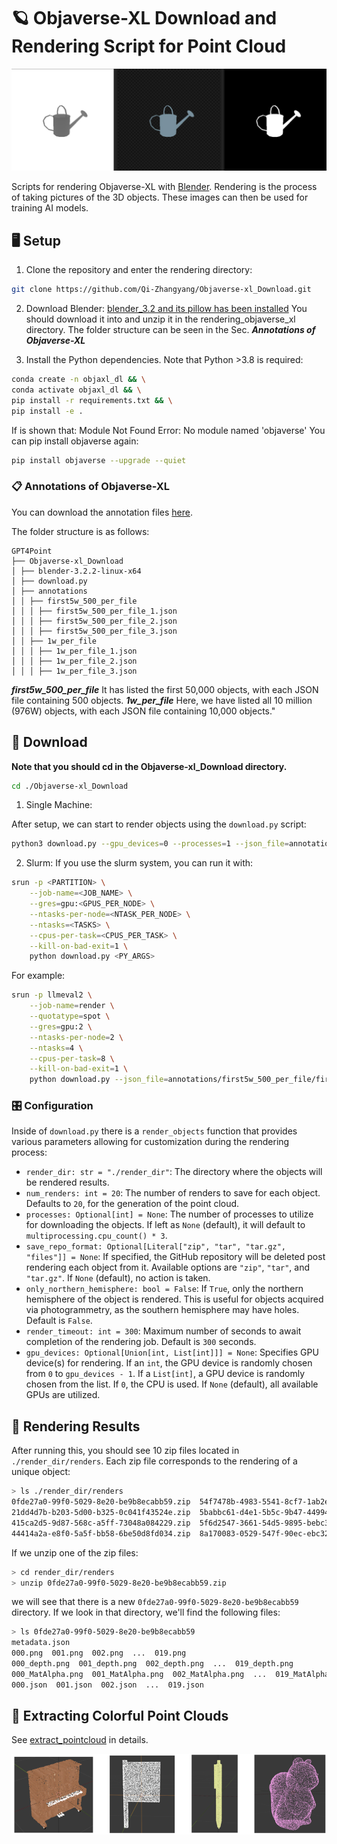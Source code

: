 # 🪐 Objaverse-XL Download and Rendering Script for Point Cloud

![demo images](demo.png)

Scripts for rendering Objaverse-XL with [Blender](https://www.blender.org/). Rendering is the process of taking pictures of the 3D objects. These images can then be used for training AI models.

## 🖥️ Setup

1. Clone the repository and enter the rendering directory:

```bash
git clone https://github.com/Qi-Zhangyang/Objaverse-xl_Download.git
```

2. Download Blender:
[blender_3.2 and its pillow has been installed](https://drive.google.com/file/d/1Prb0XN3sxX7ncVj0E3l_4M8IINFlOwB4/view?usp=sharing)
You should download it into and unzip it in the rendering_objaverse_xl directory. The folder structure can be seen in the Sec. ***Annotations of Objaverse-XL***

3. Install the Python dependencies. Note that Python >3.8 is required:

```bash
conda create -n objaxl_dl && \
conda activate objaxl_dl && \
pip install -r requirements.txt && \
pip install -e .
```

If is shown that: Module Not Found Error: No module named 'objaverse'
You can pip install objaverse again:

```bash
pip install objaverse --upgrade --quiet
```

### 📋 Annotations of Objaverse-XL

You can download the annotation files [here](https://drive.google.com/drive/folders/1OJOC9um_8LMvNZFKMkdEe9spzXvK3k2X?usp=drive_link).

The folder structure is as follows:
```
GPT4Point
├── Objaverse-xl_Download
│ ├── blender-3.2.2-linux-x64
│ ├── download.py
│ ├── annotations
│ │ ├── first5w_500_per_file
│ │ │ ├── first5w_500_per_file_1.json
│ │ │ ├── first5w_500_per_file_2.json
│ │ │ ├── first5w_500_per_file_3.json
│ │ ├── 1w_per_file
│ │ │ ├── 1w_per_file_1.json
│ │ │ ├── 1w_per_file_2.json
│ │ │ ├── 1w_per_file_3.json
```

***first5w_500_per_file*** It has listed the first 50,000 objects, with each JSON file containing 500 objects.
***1w_per_file*** Here, we have listed all 10 million (976W) objects, with each JSON file containing 10,000 objects."

## 📸 Download

**Note that you should cd in the Objaverse-xl_Download directory.**

```bash
cd ./Objaverse-xl_Download
```


1. Single Machine:

After setup, we can start to render objects using the `download.py` script:

```bash
python3 download.py --gpu_devices=0 --processes=1 --json_file=annotations/first5w_500_per_file/first5w_500_per_file_1.json --render_dir=./render_dir --temp_dir=./temp_dir
```

2. Slurm:
If you use the slurm system, you can run it with:

```bash
srun -p <PARTITION> \
    --job-name=<JOB_NAME> \
    --gres=gpu:<GPUS_PER_NODE> \
    --ntasks-per-node=<NTASK_PER_NODE> \
    --ntasks=<TASKS> \
    --cpus-per-task=<CPUS_PER_TASK> \
    --kill-on-bad-exit=1 \
    python download.py <PY_ARGS>
```

For example:
```bash
srun -p llmeval2 \
    --job-name=render \
    --quotatype=spot \
    --gres=gpu:2 \
    --ntasks-per-node=2 \
    --ntasks=4 \
    --cpus-per-task=8 \
    --kill-on-bad-exit=1 \
    python download.py --json_file=annotations/first5w_500_per_file/first5w_500_per_file_1.json --render_dir=./render_dir --temp_dir=./temp_dir
```

### 🎛 Configuration
Inside of `download.py` there is a `render_objects` function that provides various parameters allowing for customization during the rendering process:

- `render_dir: str = "./render_dir"`: The directory where the objects will be rendered results.
- `num_renders: int = 20`: The number of renders to save for each object. Defaults to `20`, for the generation of the point cloud.
- `processes: Optional[int] = None`: The number of processes to utilize for downloading the objects. If left as `None` (default), it will default to `multiprocessing.cpu_count() * 3`.
- `save_repo_format: Optional[Literal["zip", "tar", "tar.gz", "files"]] = None`: If specified, the GitHub repository will be deleted post rendering each object from it. Available options are `"zip"`, `"tar"`, and `"tar.gz"`. If `None` (default), no action is taken.
- `only_northern_hemisphere: bool = False`: If `True`, only the northern hemisphere of the object is rendered. This is useful for objects acquired via photogrammetry, as the southern hemisphere may have holes. Default is `False`.
- `render_timeout: int = 300`: Maximum number of seconds to await completion of the rendering job. Default is `300` seconds.
- `gpu_devices: Optional[Union[int, List[int]]] = None`: Specifies GPU device(s) for rendering. If an `int`, the GPU device is randomly chosen from `0` to `gpu_devices - 1`. If a `List[int]`, a GPU device is randomly chosen from the list. If `0`, the CPU is used. If `None` (default), all available GPUs are utilized.



## 🤖 Rendering Results
After running this, you should see 10 zip files located in `./render_dir/renders`. Each zip file corresponds to the rendering of a unique object:

```bash
> ls ./render_dir/renders
0fde27a0-99f0-5029-8e20-be9b8ecabb59.zip  54f7478b-4983-5541-8cf7-1ab2e39a842e.zip  93499b75-3ee0-5069-8f4b-1bab60d2e6d6.zip
21dd4d7b-b203-5d00-b325-0c041f43524e.zip  5babbc61-d4e1-5b5c-9b47-44994bbf958e.zip  ab30e24f-1046-5257-8806-2e346f4efebe.zip
415ca2d5-9d87-568c-a5ff-73048a084229.zip  5f6d2547-3661-54d5-9895-bebc342c753d.zip
44414a2a-e8f0-5a5f-bb58-6be50d8fd034.zip  8a170083-0529-547f-90ec-ebc32eafe594.zip
```

If we unzip one of the zip files:

```bash
> cd render_dir/renders
> unzip 0fde27a0-99f0-5029-8e20-be9b8ecabb59.zip
```

we will see that there is a new `0fde27a0-99f0-5029-8e20-be9b8ecabb59` directory. If we look in that directory, we'll find the following files:

```bash
> ls 0fde27a0-99f0-5029-8e20-be9b8ecabb59
metadata.json
000.png  001.png  002.png  ...  019.png
000_depth.png  001_depth.png  002_depth.png  ...  019_depth.png
000_MatAlpha.png  001_MatAlpha.png  002_MatAlpha.png  ...  019_MatAlpha.png
000.json  001.json  002.json  ...  019.json
```

## 🌈 Extracting Colorful Point Clouds
See [extract_pointcloud](./shap-e/) in details.

![demo images](./shap-e/pc_demo.png)
